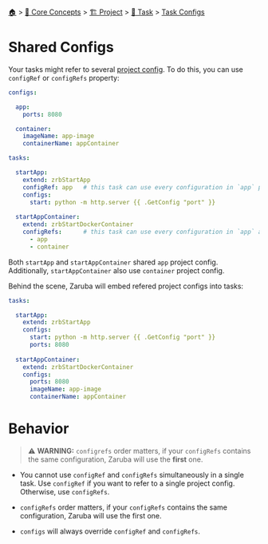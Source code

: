 <!--startTocHeader-->
[🏠](../../../../README.md) > [🧠 Core Concepts](../../../README.md) > [🏗️ Project](../../README.md) > [🔨 Task](../README.md) > [Task Configs](README.md)
# Shared Configs
<!--endTocHeader-->

Your tasks might refer to several [project config](../../project-configs.md). To do this, you can use `configRef` or `configRefs` property:

```yaml
configs:

  app:
    ports: 8080

  container:
    imageName: app-image
    containerName: appContainer

tasks:

  startApp:
    extend: zrbStartApp
    configRef: app   # this task can use every configuration in `app` project config.
    configs:
      start: python -m http.server {{ .GetConfig "port" }}
  
  startAppContainer:
    extend: zrbStartDockerContainer
    configRefs:      # this task can use every configuration in `app` and `container` project config.
      - app
      - container
```

Both `startApp` and `startAppContainer` shared `app` project config. Additionally, `startAppContainer` also use `container` project config.


Behind the scene, Zaruba will embed refered project configs into tasks:

```yaml
tasks:

  startApp:
    extend: zrbStartApp
    configs:
      start: python -m http.server {{ .GetConfig "port" }}
      ports: 8080
  
  startAppContainer:
    extend: zrbStartDockerContainer
    configs:
      ports: 8080
      imageName: app-image
      containerName: appContainer
```

# Behavior

> ⚠️ __WARNING:__ `configrefs` order matters, if your `configRefs` contains the same configuration, Zaruba will use the __first__ one.

* You cannot use `configRef` and `configRefs` simultaneously in a single task. Use `configRef` if you want to refer to a single project config. Otherwise, use `configRefs`.

* `configRefs` order matters, if your `configRefs` contains the same configuration, Zaruba will use the first one.

* `configs` will always override `configRef` and `configRefs`.


<!--startTocSubTopic-->
<!--endTocSubTopic-->